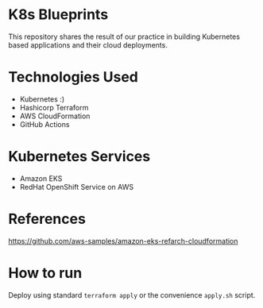 # K8s Blueprints

This repository shares the result of our practice in building Kubernetes based applications and their cloud deployments.
 

# Technologies Used
 
* Kubernetes :)
* Hashicorp Terraform
* AWS CloudFormation
* GitHub Actions

# Kubernetes Services

* Amazon EKS
* RedHat OpenShift Service on AWS

# References
https://github.com/aws-samples/amazon-eks-refarch-cloudformation

# How to run
Deploy using standard `terraform apply` or the convenience `apply.sh` script.

